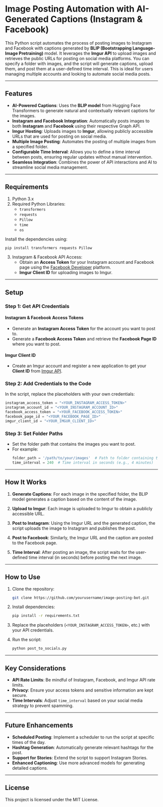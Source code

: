 # Image Posting Automation with AI-Generated Captions (Instagram & Facebook)

This Python script automates the process of posting images to Instagram and Facebook with captions generated by **BLIP (Bootstrapping Language-Image Pretraining)** model. It leverages the **Imgur API** to upload images and retrieves the public URLs for posting on social media platforms. You can specify a folder with images, and the script will generate captions, upload them, and post them at a user-defined time interval. This is ideal for users managing multiple accounts and looking to automate social media posts.

---

## Features

- **AI-Powered Captions**: Uses the **BLIP model** from Hugging Face Transformers to generate natural and contextually relevant captions for the images.
- **Instagram and Facebook Integration**: Automatically posts images to both **Instagram** and **Facebook** using their respective Graph API.
- **Imgur Hosting**: Uploads images to **Imgur**, allowing publicly accessible URLs that are used for posting on social media.
- **Multiple Image Posting**: Automates the posting of multiple images from a specified folder.
- **Configurable Time Interval**: Allows you to define a time interval between posts, ensuring regular updates without manual intervention.
- **Seamless Integration**: Combines the power of API interactions and AI to streamline social media management.

---

## Requirements

1. Python 3.x
2. Required Python Libraries:
    - `transformers`
    - `requests`
    - `Pillow`
    - `time`
    - `os`

Install the dependencies using:
```bash
pip install transformers requests Pillow
```

3. Instagram & Facebook API Access:
    - Obtain an **Access Token** for your Instagram account and Facebook page using the [Facebook Developer](https://developers.facebook.com/) platform.
    - **Imgur Client ID** for uploading images to Imgur.

---

## Setup

### Step 1: Get API Credentials

#### Instagram & Facebook Access Tokens
- Generate an **Instagram Access Token** for the account you want to post to.
- Generate a **Facebook Access Token** and retrieve the **Facebook Page ID** where you want to post.

#### Imgur Client ID
- Create an Imgur account and register a new application to get your **Client ID** from [Imgur API](https://apidocs.imgur.com/).

### Step 2: Add Credentials to the Code

In the script, replace the placeholders with your own credentials:

```python
instagram_access_token = "<YOUR_INSTAGRAM_ACCESS_TOKEN>"
instagram_account_id = "<YOUR_INSTAGRAM_ACCOUNT_ID>"
facebook_access_token = "<YOUR_FACEBOOK_ACCESS_TOKEN>"
facebook_page_id = "<YOUR_FACEBOOK_PAGE_ID>"
imgur_client_id = "<YOUR_IMGUR_CLIENT_ID>"
```

### Step 3: Set Folder Paths
- Set the folder path that contains the images you want to post.
- For example:
  ```python
  folder_path = '/path/to/your/images'  # Path to folder containing the images
  time_interval = 240  # Time interval in seconds (e.g., 4 minutes)
  ```

---

## How It Works

1. **Generate Captions**: For each image in the specified folder, the BLIP model generates a caption based on the content of the image.
   
2. **Upload to Imgur**: Each image is uploaded to Imgur to obtain a publicly accessible URL.

3. **Post to Instagram**: Using the Imgur URL and the generated caption, the script uploads the image to Instagram and publishes the post.

4. **Post to Facebook**: Similarly, the Imgur URL and the caption are posted to the Facebook page.

5. **Time Interval**: After posting an image, the script waits for the user-defined time interval (in seconds) before posting the next image.

---

## How to Use

1. Clone the repository:
   ```bash
   git clone https://github.com/yourusername/image-posting-bot.git
   ```

2. Install dependencies:
   ```bash
   pip install -r requirements.txt
   ```

3. Replace the placeholders (`<YOUR_INSTAGRAM_ACCESS_TOKEN>`, etc.) with your API credentials.

4. Run the script:
   ```bash
   python post_to_socials.py
   ```

---

## Key Considerations

- **API Rate Limits**: Be mindful of Instagram, Facebook, and Imgur API rate limits.
- **Privacy**: Ensure your access tokens and sensitive information are kept secure.
- **Time Intervals**: Adjust `time_interval` based on your social media strategy to prevent spamming.

---

## Future Enhancements

- **Scheduled Posting**: Implement a scheduler to run the script at specific times of the day.
- **Hashtag Generation**: Automatically generate relevant hashtags for the post.
- **Support for Stories**: Extend the script to support Instagram Stories.
- **Enhanced Captioning**: Use more advanced models for generating detailed captions.
  
---

## License

This project is licensed under the MIT License.

